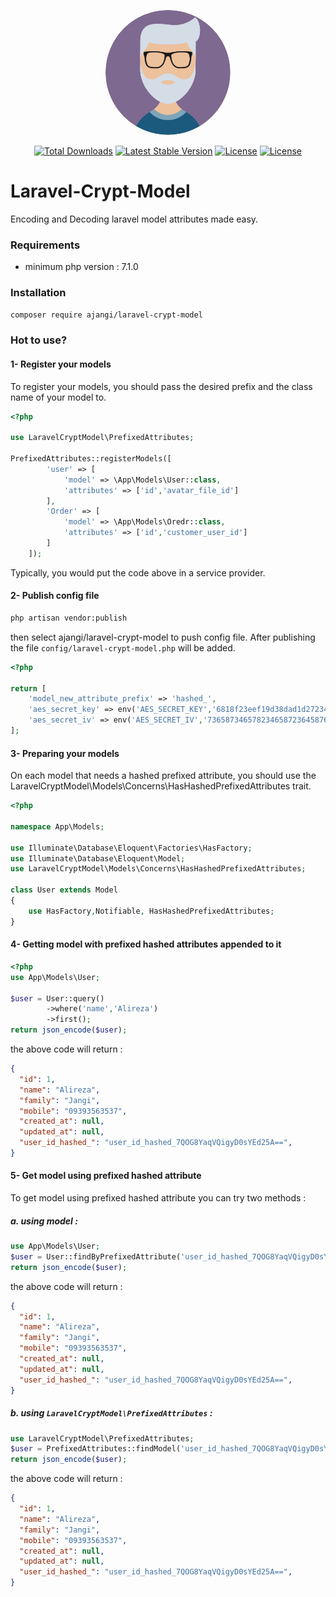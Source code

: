 <p align="center"><a href="https://github.com/ajangi/php-rest-response" style="border-radius:100%;"><img src="https://raw.githubusercontent.com/ajangi/ajangi/744acdd11fa62946dc4a2404e8628941f28f3674/man.svg" width="200" style="border-radius:100%;"></a></p>
<p align="center">
<a href="https://packagist.org/packages/ajangi/php-rest-response"><img src="https://poser.pugx.org/ajangi/php-rest-response/d/total.svg" alt="Total Downloads"></a>
<a href="https://packagist.org/packages/ajangi/php-rest-response"><img src="https://poser.pugx.org/ajangi/php-rest-response/v/stable.svg" alt="Latest Stable Version"></a>
<a href="https://packagist.org/packages/ajangi/php-rest-response"><img src="https://poser.pugx.org/ajangi/php-rest-response/license.svg" alt="License"></a>
<a href="https://packagist.org/packages/ajangi/php-rest-response"><img src="https://poser.pugx.org/ajangi/php-rest-response/composerlock" alt="License"></a>
</p>

# Laravel-Crypt-Model
Encoding and Decoding laravel model attributes made easy.

### Requirements
- minimum php version : 7.1.0

### Installation
```bash
composer require ajangi/laravel-crypt-model
```

### Hot to use?

#### 1- Register your models
To register your models, you should pass the desired prefix and the class name of your model to.
```php
<?php

use LaravelCryptModel\PrefixedAttributes;

PrefixedAttributes::registerModels([
        'user' => [
            'model' => \App\Models\User::class,
            'attributes' => ['id','avatar_file_id']
        ],
        'Order' => [
            'model' => \App\Models\Oredr::class,
            'attributes' => ['id','customer_user_id']
        ]
    ]);
```
Typically, you would put the code above in a service provider.

#### 2- Publish config file
```bash
php artisan vendor:publish
```
then select ajangi/laravel-crypt-model to push config file. After publishing the file ``` config/laravel-crypt-model.php ``` will be added.
```php
<?php

return [
    'model_new_attribute_prefix' => 'hashed_',
    'aes_secret_key' => env('AES_SECRET_KEY','6818f23eef19d38dad1d272345454549991f6368'), //the secret key you should change
    'aes_secret_iv' => env('AES_SECRET_IV','73658734657823465872364587634876523487657'), //the secret iv you should change
];

```
#### 3- Preparing your models

On each model that needs a hashed prefixed attribute, you should use the LaravelCryptModel\Models\Concerns\HasHashedPrefixedAttributes trait.
```php
<?php

namespace App\Models;

use Illuminate\Database\Eloquent\Factories\HasFactory;
use Illuminate\Database\Eloquent\Model;
use LaravelCryptModel\Models\Concerns\HasHashedPrefixedAttributes;

class User extends Model
{
    use HasFactory,Notifiable, HasHashedPrefixedAttributes;
}
```

#### 4- Getting model with prefixed hashed attributes appended to it
```php
<?php
use App\Models\User;

$user = User::query()
        ->where('name','Alireza')
        ->first();
return json_encode($user);
```
the above code will return :
```json
{
  "id": 1,
  "name": "Alireza",
  "family": "Jangi",
  "mobile": "09393563537",
  "created_at": null,
  "updated_at": null,
  "user_id_hashed_": "user_id_hashed_7QOG8YaqVQigyD0sYEd25A==",
}
```
#### 5- Get model using prefixed hashed attribute
To get model using prefixed hashed attribute you can try two methods : 
##### a. using model :
```php
use App\Models\User;
$user = User::findByPrefixedAttribute('user_id_hashed_7QOG8YaqVQigyD0sYEd25A=='); // the prefixed hashed value we get in step 4
return json_encode($user);
```
the above code will return :
```json
{
  "id": 1,
  "name": "Alireza",
  "family": "Jangi",
  "mobile": "09393563537",
  "created_at": null,
  "updated_at": null,
  "user_id_hashed_": "user_id_hashed_7QOG8YaqVQigyD0sYEd25A==",
}
```
##### b. using ``` LaravelCryptModel\PrefixedAttributes ``` :
```php
use LaravelCryptModel\PrefixedAttributes;
$user = PrefixedAttributes::findModel('user_id_hashed_7QOG8YaqVQigyD0sYEd25A=='); // the prefixed hashed value we get in step 4
return json_encode($user);
```
the above code will return :
```json
{
  "id": 1,
  "name": "Alireza",
  "family": "Jangi",
  "mobile": "09393563537",
  "created_at": null,
  "updated_at": null,
  "user_id_hashed_": "user_id_hashed_7QOG8YaqVQigyD0sYEd25A==",
}
```
